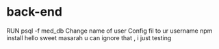 # back-end

RUN psql -f med_db
Change name of user  Config fil to ur username 
npm install 
hello sweet masarah 
u can ignore that , i just testing
